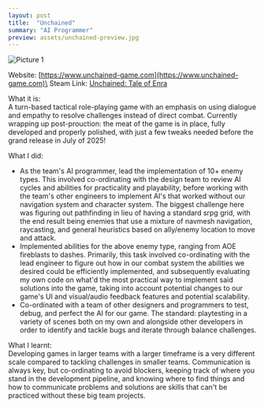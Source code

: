 ```yaml
---
layout: post
title:  "Unchained"
summary: "AI Programmer"
preview: assets/unchained-preview.jpg
---
```


![Picture 1](https://zachtier.github.io/ZacharyTieu.github.io/assets/unchained.jpg)

Website: [https://www.unchained-game.com](https://www.unchained-game.com)\
Steam Link: [Unchained: Tale of Enra](https://store.steampowered.com/app/3723210/Unchained_Tale_of_Enra/)

What it is:\
A turn-based tactical role-playing game with an emphasis on using dialogue and empathy to resolve challenges instead of direct combat. Currently wrapping up post-prouction: the meat of the game is in place, fully developed and properly polished, with just a few tweaks needed before the grand release in July of 2025!

What I did:
* As the team's AI programmer, lead the implementation of 10+ enemy types. This involved co-ordinating with the design team to review AI cycles and abilities for practicality and playability, before working with the team's other engineers to implement AI's that worked without our navigation system and character system.  The biggest challenge here was figuring out pathfinding in lieu of having a standard srpg grid, with the end result being enemies that use a mixture of navmesh navigation, raycasting, and general heuristics based on ally/enemy location to move and attack.
* Implemented abilities for the above enemy type, ranging from AOE fireblasts to dashes. Primarily, this task involved co-ordinating with the lead engineer to figure out how in our combat system the abilities we desired could be efficiently implemented, and subsequently evaluating my own code on what'd the most practical way to implement said solutions into the game, taking into account potential changes to our game's UI and visual/audio feedback features and potential scalability.
* Co-ordinated with a team of other designers and programmers to test, debug, and perfect the AI for our game. The standard: playtesting in a variety of scenes both on my own and alongside other developers in order to identify and tackle bugs and iterate through balance challenges.

What I learnt:\
Developing games in larger teams with a larger timeframe is a very different scale compared to tackling challenges in smaller teams. Communication is always key, but co-ordinating to avoid blockers, keeping track of where you stand in the development pipeline, and knowing where to find things and how to communicate problems and solutions are skills that can't be practiced without these big team projects.
